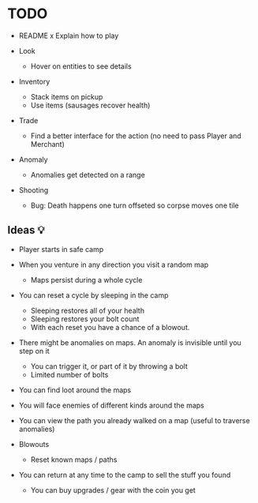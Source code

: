 # TODO

- README
  x Explain how to play

- Look

  - Hover on entities to see details

- Inventory

  - Stack items on pickup
  - Use items (sausages recover health)

- Trade

  - Find a better interface for the action (no need to pass Player and Merchant)

- Anomaly

  - Anomalies get detected on a range

- Shooting
  - Bug: Death happens one turn offseted so corpse moves one tile

## Ideas 💡

- Player starts in safe camp
- When you venture in any direction you visit a random map

  - Maps persist during a whole cycle

- You can reset a cycle by sleeping in the camp

  - Sleeping restores all of your health
  - Sleeping restores your bolt count
  - With each reset you have a chance of a blowout.

- There might be anomalies on maps. An anomaly is invisible until you step on it

  - You can trigger it, or part of it by throwing a bolt
  - Limited number of bolts

- You can find loot around the maps

- You will face enemies of different kinds around the maps

- You can view the path you already walked on a map (useful to traverse anomalies)

- Blowouts

  - Reset known maps / paths

- You can return at any time to the camp to sell the stuff you found
  - You can buy upgrades / gear with the coin you get
